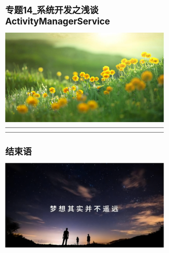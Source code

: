 
# 专题14_系统开发之浅谈ActivityManagerService

<img src="../flower/flower_001.png">

---








---

# 结束语

<img src="../Images/end_001.png">